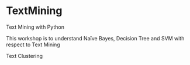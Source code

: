 # TextMining
Text Mining with Python

This workshop is to understand Naïve Bayes, Decision Tree and SVM with respect to Text Mining


Text Clustering
